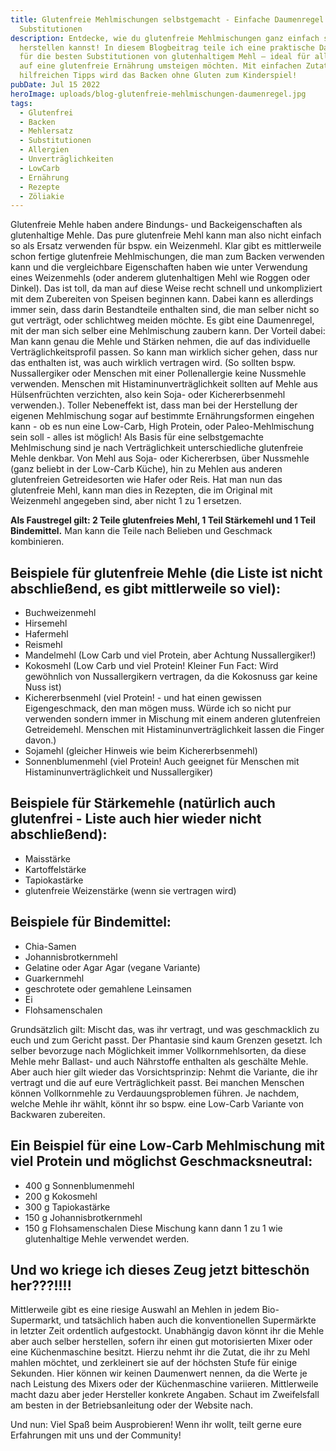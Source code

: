 ```yaml
---
title: Glutenfreie Mehlmischungen selbstgemacht - Einfache Daumenregel für
  Substitutionen
description: Entdecke, wie du glutenfreie Mehlmischungen ganz einfach selbst
  herstellen kannst! In diesem Blogbeitrag teile ich eine praktische Daumenregel
  für die besten Substitutionen von glutenhaltigem Mehl – ideal für alle, die
  auf eine glutenfreie Ernährung umsteigen möchten. Mit einfachen Zutaten und
  hilfreichen Tipps wird das Backen ohne Gluten zum Kinderspiel!
pubDate: Jul 15 2022
heroImage: uploads/blog-glutenfreie-mehlmischungen-daumenregel.jpg
tags:
  - Glutenfrei
  - Backen
  - Mehlersatz
  - Substitutionen
  - Allergien
  - Unverträglichkeiten
  - LowCarb
  - Ernährung
  - Rezepte
  - Zöliakie
---
```


Glutenfreie Mehle haben andere Bindungs- und Backeigenschaften als glutenhaltige Mehle. Das pure glutenfreie Mehl kann man also nicht einfach so als Ersatz verwenden für bspw. ein Weizenmehl.
Klar gibt es mittlerweile schon fertige glutenfreie Mehlmischungen, die man zum Backen verwenden kann und die vergleichbare Eigenschaften haben wie unter Verwendung eines Weizenmehls (oder anderem glutenhaltigen Mehl wie Roggen oder Dinkel). Das ist toll, da man auf diese Weise recht schnell und unkompliziert mit dem Zubereiten von Speisen beginnen kann.
Dabei kann es allerdings immer sein, dass darin Bestandteile enthalten sind, die man selber nicht so gut verträgt, oder schlichtweg meiden möchte.
Es gibt eine Daumenregel, mit der man sich selber eine Mehlmischung zaubern kann. Der Vorteil dabei: Man kann genau die Mehle und Stärken nehmen, die auf das individuelle Verträglichkeitsprofil passen. So kann man wirklich sicher gehen, dass nur das enthalten ist, was auch wirklich vertragen wird. (So sollten bspw. Nussallergiker oder Menschen mit einer Pollenallergie keine Nussmehle verwenden. Menschen mit Histaminunverträglichkeit sollten auf Mehle aus Hülsenfrüchten verzichten, also kein Soja- oder Kichererbsenmehl verwenden.). Toller Nebeneffekt ist, dass man bei der Herstellung der eigenen Mehlmischung sogar auf bestimmte Ernährungsformen eingehen kann - ob es nun eine Low-Carb, High Protein, oder Paleo-Mehlmischung sein soll - alles ist möglich!
Als Basis für eine selbstgemachte Mehlmischung sind je nach Verträglichkeit unterschiedliche glutenfreie Mehle denkbar. Von Mehl aus Soja- oder Kichererbsen, über Nussmehle (ganz beliebt in der Low-Carb Küche), hin zu Mehlen aus anderen glutenfreien Getreidesorten wie Hafer oder Reis.
Hat man nun das glutenfreie Mehl, kann man dies in Rezepten, die im Original mit Weizenmehl angegeben sind, aber nicht 1 zu 1 ersetzen.

**Als Faustregel gilt: 2 Teile glutenfreies Mehl, 1 Teil Stärkemehl und 1 Teil Bindemittel.**
Man kann die Teile nach Belieben und Geschmack kombinieren.

## Beispiele für glutenfreie Mehle (die Liste ist nicht abschließend, es gibt mittlerweile so viel):

- Buchweizenmehl
- Hirsemehl
- Hafermehl
- Reismehl
- Mandelmehl (Low Carb und viel Protein, aber Achtung Nussallergiker!)
- Kokosmehl (Low Carb und viel Protein! Kleiner Fun Fact: Wird gewöhnlich von Nussallergikern vertragen, da die Kokosnuss gar keine Nuss ist)
- Kichererbsenmehl (viel Protein! - und hat einen gewissen Eigengeschmack, den man mögen muss. Würde ich so nicht pur verwenden sondern immer in Mischung mit einem anderen glutenfreien Getreidemehl. Menschen mit Histaminunverträglichkeit lassen die Finger davon.)
- Sojamehl (gleicher Hinweis wie beim Kichererbsenmehl)
- Sonnenblumenmehl (viel Protein! Auch geeignet für Menschen mit Histaminunverträglichkeit und Nussallergiker)

## Beispiele für Stärkemehle (natürlich auch glutenfrei - Liste auch hier wieder nicht abschließend):

- Maisstärke
- Kartoffelstärke
- Tapiokastärke
- glutenfreie Weizenstärke (wenn sie vertragen wird)

## Beispiele für Bindemittel:

- Chia-Samen
- Johannisbrotkernmehl
- Gelatine oder Agar Agar (vegane Variante)
- Guarkernmehl
- geschrotete oder gemahlene Leinsamen
- Ei
- Flohsamenschalen

Grundsätzlich gilt: Mischt das, was ihr vertragt, und was geschmacklich zu euch und zum Gericht passt. Der Phantasie sind kaum Grenzen gesetzt. Ich selber bevorzuge nach Möglichkeit immer Vollkornmehlsorten, da diese Mehle mehr Ballast- und auch Nährstoffe enthalten als geschälte Mehle. Aber auch hier gilt wieder das Vorsichtsprinzip: Nehmt die Variante, die ihr vertragt und die auf eure Verträglichkeit passt. Bei manchen Menschen können Vollkornmehle zu Verdauungsproblemen führen.
Je nachdem, welche Mehle ihr wählt, könnt ihr so bspw. eine Low-Carb Variante von Backwaren zubereiten.

## Ein Beispiel für eine Low-Carb Mehlmischung mit viel Protein und möglichst Geschmacksneutral:

- 400 g Sonnenblumenmehl
- 200 g Kokosmehl
- 300 g Tapiokastärke
- 150 g Johannisbrotkernmehl
- 150 g Flohsamenschalen
  Diese Mischung kann dann 1 zu 1 wie glutenhaltige Mehle verwendet werden.

## Und wo kriege ich dieses Zeug jetzt bitteschön her???!!!!

Mittlerweile gibt es eine riesige Auswahl an Mehlen in jedem Bio-Supermarkt, und tatsächlich haben auch die konventionellen Supermärkte in letzter Zeit ordentlich aufgestockt.
Unabhängig davon könnt ihr die Mehle aber auch selber herstellen, sofern ihr einen gut motorisierten Mixer oder eine Küchenmaschine besitzt.
Hierzu nehmt ihr die Zutat, die ihr zu Mehl mahlen möchtet, und zerkleinert sie auf der höchsten Stufe für einige Sekunden. Hier können wir keinen Daumenwert nennen, da die Werte je nach Leistung des Mixers oder der Küchenmaschine variieren. Mittlerweile macht dazu aber jeder Hersteller konkrete Angaben. Schaut im Zweifelsfall am besten in der Betriebsanleitung oder der Website nach.

Und nun: Viel Spaß beim Ausprobieren! Wenn ihr wollt, teilt gerne eure Erfahrungen mit uns und der Community!
